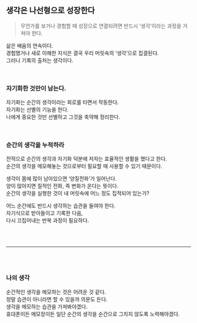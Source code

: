 

## 생각은 나선형으로 성장한다
> 무언가를 보거나 경험할 때 성장으로 연결되려면 반드시  ‘생각’이라는 과정을 거쳐야 한다.

삶은 배움의 연속이다.<br>
경험했거나 새로 이해한 지식은 결국 우리 머릿속의 ‘생각’으로 집결된다.<br>
그러니 기록의 출처는 생각이다.<br>

<br>

### 자기화한 것만이 남는다.

자기화는 순간의 생각이라는 회로를 타면서 작동한다.<br>
자기화는 선별의 기능을 한다.<br>
나에게 중요한 것만 선별하고 그것을 축약해 정리한다.<br>

<br>

### 순간의 생각을 누적하라

전적으로 순간의 생각과 자기화 덕분에 저자는 효율적인 생활을 했다고 한다.<br>
순간의 생각을 메모해놓는 것으로부터 필요할 때 사용할 수 있기 때문이다.<br>

생각이 몸에 많이 남아있으면 ‘양질전화’가 일어난다.<br>
양이 많아지면 질적인 전화, 즉 변화가 온다는 뜻이다.<br>
순간의 생각을 실행한 것이 내 머릿속에 어느 정도 집적되어 있는가?

어느 순간에도 반드시 생각하는 습관을 들여야 한다.<br>
자기식으로 받아들이고 기록한 다음,<br>
다시 끄집어내는 반복 과정이 필요하다.

<br>
<br>

___

<br>
<br>

### 나의 생각

순간적인 생각을 메모하는 것은 어려운 것 같다.<br>
정말 습관이 아니라면 할 수 있을까 의문도 든다.<br>
생각을 메모하는 습관을 가져봐야겠다.<br>
휴대폰이든 메모장이든 일단 순간의 생각을 순간으로 그치지 않도록 노력해야겠다.<br>

